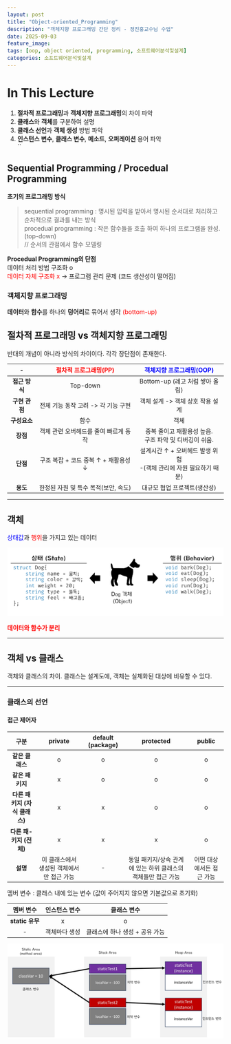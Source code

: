 ```yaml
---
layout: post
title: "Object-oriented_Programming"
description: "객체지향 프로그래밍 간단 정리 - 정진홍교수님 수업"
date: 2025-09-03
feature_image:
tags: [oop, object oriented, programming, 소프트웨어분석및설계]
categories: 소프트웨어분석및설계
---
```

# In This Lecture
1. **절차적 프로그래밍**과 **객체지향 프로그래밍**의 차이 파악
2. **클래스**와 **객체**를 구분하여 설명
3. **클래스 선언**과 **객체 생성** 방법 파악
4. **인스턴스 변수**, **클래스 변수**, **메소드**, **오퍼레이션** 용어 파악<br>
``
## Sequential Programming / Procedual Programming
**초기의 프로그래밍 방식**<br>
 >sequential programming : 명시된 입력을 받아서 명시된 순서대로 처리하고 순차적으로 결과를 내는 방식<br>
>procedual programming : 작은 함수들을 호출 하여 하나의 프로그램을 완성. (top-down) <br> // 순서의 관점에서 함수 모델링<br>

**Procedual Programming의 단점**<br>
데이터 처리 방법 구조화 o <br><span style="color:red">데이터 자체 구조화 x</span> -> 프로그램 관리 문제 (코드 생산성이 떨어짐)

### 객체지향 프로그래밍
**데이터**와 **함수**를 하나의 **덩어리**로 묶어서 생각
<span style = "color:red">(bottom-up)</span><br>

## 절차적 프로그래밍 vs 객체지향 프로그래밍

반대의 개념이 아니라 방식의 차이이다.
각각 장단점이 존재한다.

| - | <span style="color:red">절차적 프로그래밍(PP)</span> | <span style="color:blue">객체지향 프로그래밍(OOP)</span> |
|:---:|:---:|:---:|
| **접근 방식** | Top-down | Bottom-up (레고 처럼 쌓아 올림) |
| **구현 관점** | 전체 기능 동작 고려 -> 각 기능 구현 | 객체 설계 -> 객체 상호 작용 설계 |
| **구성요소** | 함수 | 객체 |
| **장점** | 객체 관련 오버헤드를 줄여 빠르게 동작 | 중복 줄이고 재활용성 높음.<br>구조 파악 및 디버깅이 쉬움. |
| **단점** | 구조 복잡 + 코드 중복 ↑ + 재활용성 ↓ | 설계시간 ↑ + 오버헤드 발생 위험<br>-(객체 관리에 자원 필요하기 때문) |
| **용도** | 한정된 자원 및 특수 목적(보안, 속도) | 대규모 협업 프로젝트(생산성) |

---

## 객체

<span style="color:blue">상태값</span>과 <span style="color:red">행위</span>을 가지고 있는 데이터

![alt text](/images/2509032.png)

<span style="color:red">**데이터와 함수가 분리**</span>

---

## 객체 vs 클래스

객체와 클래스의 차이. 클래스는 설계도에, 객체는 실체화된 대상에 비유할 수 있다.

---

### 클래스의 선언

#### 접근 제어자

| 구분 | private | default (package) | protected | public |
|:---:|:---:|:---:|:---:|:---:|
| **같은 클래스** | o | o | o | o |
| **같은 패키지** | x | o | o | o |
| **다른 패키지 (자식 클래스)** | x | x | o | o |
| **다른 패-키지 (전체)** | x | x | x | o |
| **설명** | 이 클래스에서 생성된 객체에서만 접근 가능 | - | 동일 패키지/상속 관계에 있는 하위 클래스의 객체들만 접근 가능 | 어떤 대상에서든 접근 가능 |

멤버 변수 : 클래스 내에 있는 변수 (값이 주어지지 않으면 기본값으로 초기화)

| 멤버 변수 | 인스턴스 변수 | 클래스 변수 |
|:---:|:---:|:---:|
| **static 유무** | x | o |
| - | 객체마다 생성 | 클래스에 하나 생성 + 공유 가능 |

![alt text](/images/2509031.png)